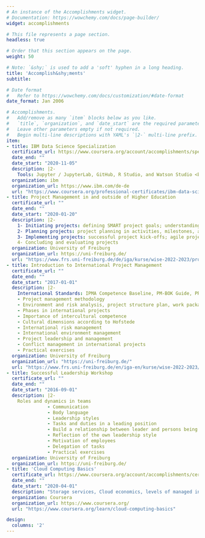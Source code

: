 ```yaml
---
# An instance of the Accomplishments widget.
# Documentation: https://wowchemy.com/docs/page-builder/
widget: accomplishments

# This file represents a page section.
headless: true

# Order that this section appears on the page.
weight: 50

# Note: `&shy;` is used to add a 'soft' hyphen in a long heading.
title: 'Accomplish&shy;ments'
subtitle:

# Date format
#   Refer to https://wowchemy.com/docs/customization/#date-format
date_format: Jan 2006

# Accomplishments.
#   Add/remove as many `item` blocks below as you like.
#   `title`, `organization`, and `date_start` are the required parameters.
#   Leave other parameters empty if not required.
#   Begin multi-line descriptions with YAML's `|2-` multi-line prefix.
item:
- title: IBM Data Science Specialization
  certificate_url: https://www.coursera.org/account/accomplishments/specialization/certificate/ZE   KLM2Q7NZWC
  date_end: ""
  date_start: "2020-11-05"
  description: |2- 
    Tools: Jupyter / JupyterLab, GitHub, R Studio, and Watson Studio <br />  Libraries: Pandas,    NumPy, Matplotlib, Seaborn,          Folium, ipython-sql, Scikit-learn, ScipPy, etc.
  organization: ibm
  organization_url: https://www.ibm.com/de-de
  url: "https://www.coursera.org/professional-certificates/ibm-data-science#courses"
- title: Project Management in and outside of Higher Education
  certificate_url: ""
  date_end: ""
  date_start: "2020-01-20"
  description: |2-
    1- Initiating projects: defining SMART project goals; understanding project constraints        (scope, resources, schedule);           analyzing   stakeholders; identifying critical success   factors and risks <br>
    2- Planning projects: project planning in activities, milestones, and deliverables; project    organization and roles in          projects; tools for project planning: using work breakdown    structures, GANTT charts, and common project                     management software; risk       management in project planning; planning communicating in projects <br>
    3- Implementing projects: successful project kick-offs; agile project management using SCRUM     <br>
    4- Concluding and evaluating projects
  organization: University of Freiburg
  organization_url: https://uni-freiburg.de/
  url: "https://www.frs.uni-freiburg.de/de/iga/kurse/wise-2022-2023/projektmanagement"
- title: Introduction to International Project Management
  certificate_url: ""
  date_end: ""
  date_start: "2017-01-01"
  description: |2- 
    International Standards: IPMA Competence Baseline, PM-BOK Guide, PRINCE2, ISO 21500
    - Project management methodology
    - Environment and risk analysis, project structure plan, work packages, time and workflow          plans
    - Phases in international projects
    - Importance of intercultural competence
    - Cultural dimensions according to Hofstede
    - International risk management
    - International environment management
    - Project leadership and management
    - Conflict management in international projects
    - Practical exercises 
  organization: University of Freiburg
  organization_url: "https://uni-freiburg.de/"
  url: "https://www.frs.uni-freiburg.de/en/iga-en/kurse/wise-2022-2023/project-management-1"
- title: Successful Leadership Workshop
  certificate_url: ""
  date_end: ""
  date_start: "2016-09-01"
  description: |2-
    Roles and dynamics in teams
               - Communication 
               - Body language 
               - Leadership styles 
               - Tasks and duties in a leading position 
               - Build a relationship between leader and persons being lead 
               - Reflection of the own leadership style
               - Motivation of employees 
               - Delegation of tasks 
               - Practical exercises
  organization: University of Freiburg
  organization_url: https://uni-freiburg.de/
- title: 'Cloud Computing Basics'
  certificate_url: https://www.coursera.org/account/accomplishments/certificate/VF2HQTBA5S9R
  date_end: ""
  date_start: "2020-04-01"
  description: "Storage services, Cloud economics, levels of managed infrastructure, and Azure     services & APIs"
  organization: Coursera
  organization_url: https://www.coursera.org/
  url: "https://www.coursera.org/learn/cloud-computing-basics"

design:
  columns: '2' 
---
```

